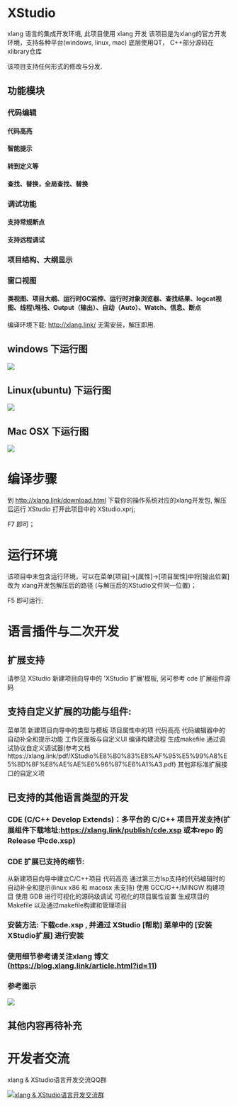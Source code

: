 # XStudio
xlang 语言的集成开发环境, 此项目使用 xlang 开发
该项目是为xlang的官方开发环境，支持各种平台(windows, linux, mac)
底层使用QT， C++部分源码在xlibrary仓库

该项目支持任何形式的修改与分发.

## 功能模块

### 代码编辑
#### 代码高亮
#### 智能提示
#### 转到定义等
#### 查找、替换，全局查找、替换

### 调试功能
#### 支持常规断点
#### 支持远程调试

### 项目结构、大纲显示


### 窗口视图
#### 类视图、项目大纲、运行时GC监控、运行时对象浏览器、查找结果、logcat视图、线程\堆栈、Output（输出）、自动（Auto）、Watch、信息、断点


编译环境下载: http://xlang.link/ 无需安装，解压即用.

## windows 下运行图

![](https://github.com/ixlang/XStudio/blob/master/case382.png)


## Linux(ubuntu) 下运行图

![](https://github.com/ixlang/XStudio/blob/master/case263.png)


## Mac OSX 下运行图

![](https://github.com/ixlang/XStudio/blob/master/case148.png)


# 编译步骤
到 http://xlang.link/download.html 下载你的操作系统对应的xlang开发包, 解压后运行 XStudio 打开此项目中的 XStudio.xprj;

 F7 即可；

# 运行环境

该项目中未包含运行环境，可以在菜单[项目]->[属性]->[项目属性]中将[输出位置]改为 xlang开发包解压后的路径 (与解压后的XStudio文件同一位置)；

F5 即可运行;

# 语言插件与二次开发

## 扩展支持 

请参见 XStudio 新建项目向导中的 'XStudio 扩展'模板, 另可参考 cde 扩展组件源码

## 支持自定义扩展的功能与组件:
 菜单项
 新建项目向导中的类型与模板
 项目属性中的项
 代码高亮
 代码编辑器中的自动补全和提示功能
 工作区面板与自定义UI
 编译构建流程
 生成makefile
 通过调试协议自定义调试器(参考文档https://xlang.link/pdf/XStudio%E8%B0%83%E8%AF%95%E5%99%A8%E5%8D%8F%E8%AE%AE%E6%96%87%E6%A1%A3.pdf)
 其他非标准扩展接口的自定义项

## 已支持的其他语言类型的开发

### CDE (C/C++ Develop Extends)：多平台的 C/C++ 项目开发支持(扩展组件下载地址:https://xlang.link/publish/cde.xsp 或本repo 的 Release 中cde.xsp)
### CDE 扩展已支持的细节:
 从新建项目向导中建立C/C++项目
 代码高亮
 通过第三方lsp支持的代码编辑时的自动补全和提示(linux x86 和 macosx 未支持)
 使用 GCC/G++/MINGW 构建项目
 使用 GDB 进行可视化的源码级调试
 可视化的项目属性设置
 生成项目的Makefile 以及通过makefile构建和管理项目

### 安装方法: 下载cde.xsp , 并通过 XStudio [帮助] 菜单中的 [安装XStudio扩展] 进行安装
### 使用细节参考请关注xlang 博文 (https://blog.xlang.link/article.html?id=11)
### 参考图示
![](http://blog.xlang.link/images/iexsa1.gif)
## 其他内容再待补充

# 开发者交流

xlang & XStudio语言开发交流QQ群

[![xlang & XStudio语言开发交流群](https://pub.idqqimg.com/wpa/images/group.png)](https://shang.qq.com/wpa/qunwpa?idkey=d942b64d32f7fd1e537b8f49284b33dbb6e9268bb57586be89895737cbae0bb7)
